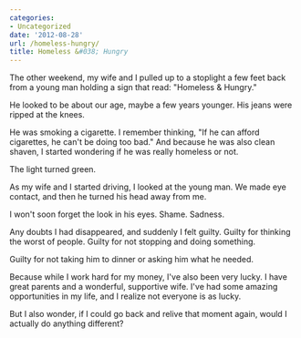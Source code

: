 ```yaml
---
categories:
- Uncategorized
date: '2012-08-28'
url: /homeless-hungry/
title: Homeless &#038; Hungry
---
```


The other weekend, my wife and I pulled up to a stoplight a few feet back from a young man holding a sign that read: "Homeless & Hungry."

He looked to be about our age, maybe a few years younger. His jeans were ripped at the knees.

He was smoking a cigarette. I remember thinking, "If he can afford cigarettes, he can't be doing too bad." And because he was also clean shaven, I started wondering if he was really homeless or not.

The light turned green.

As my wife and I started driving, I looked at the young man. We made eye contact, and then he turned his head away from me.

I won't soon forget the look in his eyes. Shame. Sadness.

Any doubts I had disappeared, and suddenly I felt guilty. Guilty for thinking the worst of people. Guilty for not stopping and doing something.

Guilty for not taking him to dinner or asking him what he needed.

Because while I work hard for my money, I've also been very lucky. I have great parents and a wonderful, supportive wife. I've had some amazing opportunities in my life, and I realize not everyone is as lucky.

But I also wonder, if I could go back and relive that moment again, would I actually do anything different?
